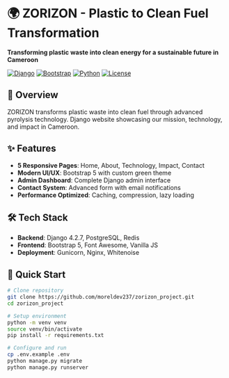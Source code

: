 # 🌍 ZORIZON - Plastic to Clean Fuel Transformation

**Transforming plastic waste into clean energy for a sustainable future in Cameroon**

[![Django](https://img.shields.io/badge/Django-4.2.7-green.svg)](https://www.djangoproject.com/)
[![Bootstrap](https://img.shields.io/badge/Bootstrap-5.3.0-purple.svg)](https://getbootstrap.com/)
[![Python](https://img.shields.io/badge/Python-3.8%2B-blue.svg)](https://python.org)
[![License](https://img.shields.io/badge/License-MIT-yellow.svg)](LICENSE)

## 🚀 Overview

ZORIZON transforms plastic waste into clean fuel through advanced pyrolysis technology. Django website showcasing our mission, technology, and impact in Cameroon.

## ✨ Features

- **5 Responsive Pages**: Home, About, Technology, Impact, Contact
- **Modern UI/UX**: Bootstrap 5 with custom green theme
- **Admin Dashboard**: Complete Django admin interface
- **Contact System**: Advanced form with email notifications
- **Performance Optimized**: Caching, compression, lazy loading

## 🛠️ Tech Stack

- **Backend**: Django 4.2.7, PostgreSQL, Redis
- **Frontend**: Bootstrap 5, Font Awesome, Vanilla JS
- **Deployment**: Gunicorn, Nginx, Whitenoise

## 🚀 Quick Start

```bash
# Clone repository
git clone https://github.com/moreldev237/zorizon_project.git
cd zorizon_project

# Setup environment
python -m venv venv
source venv/bin/activate
pip install -r requirements.txt

# Configure and run
cp .env.example .env
python manage.py migrate
python manage.py runserver